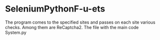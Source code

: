# SeleniumPythonF-u-ets
The program comes to the specified sites and passes on each site various checks. Among them are ReCaptcha2.
The file with the main code System.py
